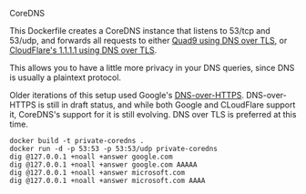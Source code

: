 CoreDNS

This Dockerfile creates a CoreDNS instance that listens to 53/tcp and 53/udp, and forwards all requests to either [Quad9 using DNS over TLS](https://www.quad9.com/faq/#Does_Quad9_support_DNS_over_TLS), or [CloudFlare's 1.1.1.1 using DNS over TLS](https://developers.cloudflare.com/1.1.1.1/dns-over-tls/).

This allows you to have a little more privacy in your DNS queries, since DNS is usually a plaintext protocol.

Older iterations of this setup used Google's [DNS-over-HTTPS](https://developers.google.com/speed/public-dns/docs/dns-over-https). DNS-over-HTTPS is still in draft status, and while both Google and CLoudFlare support it, CoreDNS's support for it is still evolving.  DNS over TLS is preferred at this time.

```
docker build -t private-coredns .
docker run -d -p 53:53 -p 53:53/udp private-coredns
dig @127.0.0.1 +noall +answer google.com
dig @127.0.0.1 +noall +answer google.com AAAAA
dig @127.0.0.1 +noall +answer microsoft.com
dig @127.0.0.1 +noall +answer microsoft.com AAAA
```


